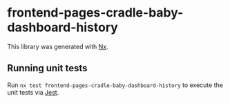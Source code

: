 # frontend-pages-cradle-baby-dashboard-history

This library was generated with [Nx](https://nx.dev).

## Running unit tests

Run `nx test frontend-pages-cradle-baby-dashboard-history` to execute the unit tests via [Jest](https://jestjs.io).
